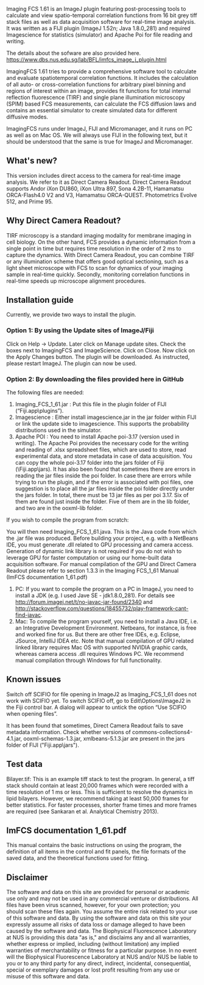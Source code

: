 Imaging FCS 1.61 is an ImageJ plugin featuring post-processing tools to calculate and view spatio-temporal correlation functions from 16 bit grey tiff stack files as well as data acquisition software for real-time image analysis. It was written as a FIJI plugin (ImageJ 1.52n; Java 1.8.0_281) and required Imagescience for statistics (simulator) and Apache Poi for file reading and writing.

The details about the sofware are also provided here. 
https://www.dbs.nus.edu.sg/lab/BFL/imfcs_image_j_plugin.html

ImagingFCS 1.61 tries to provide a comprehensive software tool to calculate and evaluate spatiotemporal correlation functions. It includes the calculation of all auto- or cross-correlation functions for arbitrary pixel binning and regions of interest within an image, provides fit functions for total internal reflection fluorescence (TIRF) and single plane illumination microscopy (SPIM) based FCS measurements, can calculate the FCS diffusion laws and contains an essential simulator to create simulated data for different diffusive modes.

ImagingFCS runs under ImageJ, FIJI and Micromanager, and it runs on PC as well as on Mac OS. We will always use FIJI in the following text, but it should be understood that the same is true for ImageJ and Micromanager.

## What's new?
This version includes direct access to the camera for real-time image analysis. We refer to it as Direct Camera Readout. Direct Camera Readout supports Andor iXon DU860, iXon Ultra 897, Sona 4.2B-11, Hamamatsu ORCA-Flash4.0 V2 and V3, Hamamatsu ORCA-QUEST. Photometrics Evolve 512, and Prime 95. 

## Why Direct Camera Readout?
TIRF microscopy is a standard imaging modality for membrane imaging in cell biology. On the other hand, FCS provides a dynamic information from a single point in time but requires time resolution in the order of 2 ms to capture the dynamics. With Direct Camera Readout, you can combine TIRF or any illumination scheme that offers good optical sectioning, such as a light sheet microscope with FCS to scan for dynamics of your imaging sample in real-time quickly. Secondly, monitoring correlation functions in real-time speeds up microscope alignment procedures.

## Installation guide
Currently, we provide two ways to install the plugin.
### Option 1: By using the Update sites of ImageJ/Fiji
Click on Help -> Update. Later click on Manage update sites. Check the boxes next to ImagingFCS and ImageScience. Click on Close. Now click on the Apply Changes button. The plugin will be downloaded. As instructed, please restart ImageJ. The plugin can now be used.

### Option 2: By downloading the files provided here in GitHub
The following files are needed:
1. Imaging_FCS_1_61.jar : Put this file in the plugin folder of FIJI (“Fiji.app\plugins”).
2. Imagescience : Either install imagescience.jar in the jar folder within FIJI or link the update side to imagescience. This supports the probability distributions used in the simulator.
3. Apache POI : You need to install Apache poi-3.17 (version used in writing). The Apache Poi provides the necessary code for the writing and reading of .xlsx spreadsheet files, which are used to store, read experimental data, and store metadata in case of data acquisition. You can copy the whole poi-3.17 folder into the jars folder of Fiji (\Fiji.app\jars). It has also been found that sometimes there are errors in reading the jar files inside the poi folder. In case there are errors while trying to run the plugin, and if the error is associated with poi files, one suggestion is to place all the jar files inside the poi folder directly under the jars folder. In total, there must be 13 jar files as per poi 3.17. Six of them are found just inside the folder. Five of them are in the lib folder, and two are in the ooxml-lib folder.

If you wish to compile the program from scratch:

You will then need Imaging_FCS_1_61.java. This is the Java code from which the .jar file was produced. Before building your project, e.g. with a NetBeans IDE, you must generate .dll related to GPU processing and camera access. Generation of dynamic link library is not required if you do not wish to leverage GPU for faster computation or using our home-built data acquisition software.
For manual compilation of the GPU and Direct Camera Readout please refer to section 1.3.3 in the Imaging FCS_1_61 Manual (ImFCS documentation 1_61.pdf)
1. PC: If you want to compile the program on a PC in ImageJ, you need to install a JDK (e.g. I used Jave SE - jdk1.8.0_281). For details see http://forum.imagej.net/t/no-javac-jar-found/2340 and http://stackoverflow.com/questions/18455732/play-framework-cant-find-javac.
2. Mac: To compile the program yourself, you need to install a Java IDE, i.e. an Integrative Development Environment. Netbeans, for instance, is free and worked fine for us. But there are other free IDEs, e.g. Eclipse, JSource, IntelliJ IDEA etc. Note that manual compilation of GPU related linked library requires Mac OS with supported NVIDIA graphic cards, whereas camera access .dll requires Windows PC. We recommend manual compilation through Windows for full functionality.

## Known issues
Switch off SCIFIO for file opening in ImageJ2 as Imaging_FCS_1_61 does not work with SCIFIO yet. To switch SCIFIO off, go to Edit\Options\ImageJ2 in the Fiji control bar. A dialog will appear to untick the option “Use SCIFIO when opening files”.

It has been found that sometimes, Direct Camera Readout fails to save metadata information. Check whether versions of commons-collections4-4.1.jar, ooxml-schemas-1.3.jar, xmlbeans-5.1.3.jar are present in the jars folder of FIJI ("Fiji.app\jars").

## Test data
Bilayer.tif: This is an example tiff stack to test the program. In general, a tiff stack should contain at least 20,000 frames which were recorded with a time resolution of 1 ms or less. This is sufficient to resolve the dynamics in lipid bilayers. However, we recommend taking at least 50,000 frames for better statistics. For faster processes, shorter frame times and more frames are required (see Sankaran et al. Analytical Chemistry 2013).

## ImFCS documentation 1_61.pdf
This manual contains the basic instructions on using the program, the definition of all items in the control and fit panels, the file formats of the saved data, and the theoretical functions used for fitting.

## Disclaimer
The software and data on this site are provided for personal or academic use only and may not be used in any commercial venture or distributions. All files have been virus scanned, however, for your own protection; you should scan these files again. You assume the entire risk related to your use of this software and data. By using the software and data on this site your expressly assume all risks of data loss or damage alleged to have been caused by the software and data. The Biophysical Fluorescence Laboratory at NUS is providing this data "as is," and disclaims any and all warranties, whether express or implied, including (without limitation) any implied warranties of merchantability or fitness for a particular purpose. In no event will the Biophysical Fluorescence Laboratory at NUS and/or NUS be liable to you or to any third party for any direct, indirect, incidental, consequential, special or exemplary damages or lost profit resulting from any use or misuse of this software and data.
